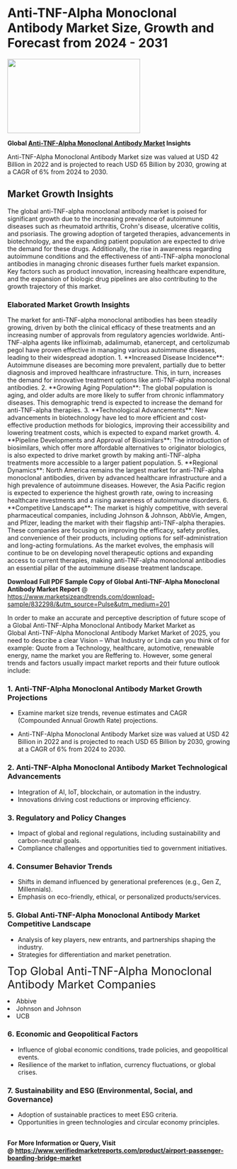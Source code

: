 <H1>Anti-TNF-Alpha Monoclonal Antibody Market Size, Growth and Forecast from 2024 - 2031</H1><img class="aligncenter size-medium wp-image-584254" src="https://thirdeyenews.in/wp-content/uploads/2024/09/Global-Market-Research-300x168.jpeg" alt="" width="300" height="168" /><p><strong>Global&nbsp;<a href="https://www.marketsizeandtrends.com/download-sample/832298/&amp;utm_source=Pulse&amp;utm_medium=201">Anti-TNF-Alpha Monoclonal Antibody Market</a> Insights</strong></p><p>Anti-TNF-Alpha Monoclonal Antibody Market size was valued at USD 42 Billion in 2022 and is projected to reach USD 65 Billion by 2030, growing at a CAGR of 6% from 2024 to 2030.</p><p><h2>Market Growth Insights</h2> The global anti-TNF-alpha monoclonal antibody market is poised for significant growth due to the increasing prevalence of autoimmune diseases such as rheumatoid arthritis, Crohn's disease, ulcerative colitis, and psoriasis. The growing adoption of targeted therapies, advancements in biotechnology, and the expanding patient population are expected to drive the demand for these drugs. Additionally, the rise in awareness regarding autoimmune conditions and the effectiveness of anti-TNF-alpha monoclonal antibodies in managing chronic diseases further fuels market expansion. Key factors such as product innovation, increasing healthcare expenditure, and the expansion of biologic drug pipelines are also contributing to the growth trajectory of this market.  <h3>Elaborated Market Growth Insights</h3> The market for anti-TNF-alpha monoclonal antibodies has been steadily growing, driven by both the clinical efficacy of these treatments and an increasing number of approvals from regulatory agencies worldwide. Anti-TNF-alpha agents like infliximab, adalimumab, etanercept, and certolizumab pegol have proven effective in managing various autoimmune diseases, leading to their widespread adoption. 1. **Increased Disease Incidence**: Autoimmune diseases are becoming more prevalent, partially due to better diagnosis and improved healthcare infrastructure. This, in turn, increases the demand for innovative treatment options like anti-TNF-alpha monoclonal antibodies. 2. **Growing Aging Population**: The global population is aging, and older adults are more likely to suffer from chronic inflammatory diseases. This demographic trend is expected to increase the demand for anti-TNF-alpha therapies. 3. **Technological Advancements**: New advancements in biotechnology have led to more efficient and cost-effective production methods for biologics, improving their accessibility and lowering treatment costs, which is expected to expand market growth. 4. **Pipeline Developments and Approval of Biosimilars**: The introduction of biosimilars, which offer more affordable alternatives to originator biologics, is also expected to drive market growth by making anti-TNF-alpha treatments more accessible to a larger patient population. 5. **Regional Dynamics**: North America remains the largest market for anti-TNF-alpha monoclonal antibodies, driven by advanced healthcare infrastructure and a high prevalence of autoimmune diseases. However, the Asia Pacific region is expected to experience the highest growth rate, owing to increasing healthcare investments and a rising awareness of autoimmune disorders. 6. **Competitive Landscape**: The market is highly competitive, with several pharmaceutical companies, including Johnson & Johnson, AbbVie, Amgen, and Pfizer, leading the market with their flagship anti-TNF-alpha therapies. These companies are focusing on improving the efficacy, safety profiles, and convenience of their products, including options for self-administration and long-acting formulations. As the market evolves, the emphasis will continue to be on developing novel therapeutic options and expanding access to current therapies, making anti-TNF-alpha monoclonal antibodies an essential pillar of the autoimmune disease treatment landscape. </p><p><span class=""><strong>Download Full PDF Sample Copy of Global Anti-TNF-Alpha Monoclonal Antibody Market Report</strong> @ <a href="https://www.marketsizeandtrends.com/download-sample/832298/&amp;utm_source=Pulse&amp;utm_medium=201" target="_blank">https://www.marketsizeandtrends.com/download-sample/832298/&amp;utm_source=Pulse&amp;utm_medium=201</a></span></p><p>In order to make an accurate and perceptive description of future scope of a Global&nbsp;Anti-TNF-Alpha Monoclonal Antibody Market Market as Global&nbsp;Anti-TNF-Alpha Monoclonal Antibody Market Market of 2025, you need to describe a clear Vision &ndash; What Industry or Linda can you think of for example: Quote from a Technology, healthcare, automotive, renewable energy, name the market you are Reffering to. However, some general trends and factors usually impact market reports and their future outlook include:</p><h3>1.&nbsp;<strong>Anti-TNF-Alpha Monoclonal Antibody Market Growth Projections</strong></h3><ul><li>Examine market size trends, revenue estimates and CAGR (Compounded Annual Growth Rate) projections.</li><li><p>Anti-TNF-Alpha Monoclonal Antibody Market size was valued at USD 42 Billion in 2022 and is projected to reach USD 65 Billion by 2030, growing at a CAGR of 6% from 2024 to 2030.</p></li></ul><h3>2.&nbsp;<strong>Anti-TNF-Alpha Monoclonal Antibody Market Technological Advancements</strong></h3><ul><li>Integration of AI, IoT, blockchain, or automation in the industry.</li><li>Innovations driving cost reductions or improving efficiency.</li></ul><h3>3.&nbsp;<strong>Regulatory and Policy Changes</strong></h3><ul><li>Impact of global and regional regulations, including sustainability and carbon-neutral goals.</li><li>Compliance challenges and opportunities tied to government initiatives.</li></ul><h3>4.&nbsp;<strong>Consumer Behavior Trends</strong></h3><ul><li>Shifts in demand influenced by generational preferences (e.g., Gen Z, Millennials).</li><li>Emphasis on eco-friendly, ethical, or personalized products/services.</li></ul><h3>5.&nbsp;<strong>Global Anti-TNF-Alpha Monoclonal Antibody Market Competitive Landscape</strong></h3><ul><li>Analysis of key players, new entrants, and partnerships shaping the industry.</li><li>Strategies for differentiation and market penetration.</li></ul><p data-pm-slice="1 1 []"><span style="color: inherit; font-family: inherit; font-size: 25px;">Top Global Anti-TNF-Alpha Monoclonal Antibody Market Companies</span></p><div class="" data-test-id=""><p><li>Abbive</li><li> Johnson and Johnson</li><li> UCB</li></p></div><h3>6.&nbsp;<strong>Economic and Geopolitical Factors</strong></h3><ul><li>Influence of global economic conditions, trade policies, and geopolitical events.</li><li>Resilience of the market to inflation, currency fluctuations, or global crises.</li></ul><h3>7.&nbsp;<strong>Sustainability and ESG (Environmental, Social, and Governance)</strong></h3><ul><li>Adoption of sustainable practices to meet ESG criteria.</li><li>Opportunities in green technologies and circular economy principles.</li></ul><h2><strong style="font-size: 14px;">For More Information or Query, Visit @&nbsp;</strong><a style="background-color: #ffffff; font-size: 14px;" href="https://www.marketsizeandtrends.com/report/anti-tnf-alpha-monoclonal-antibody-market/" target="_blank">https://www.verifiedmarketreports.com/product/airport-passenger-boarding-bridge-market</a></h2>